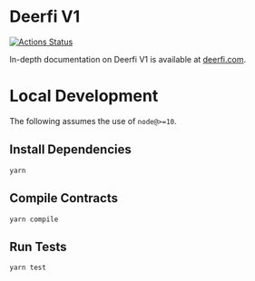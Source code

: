 # Deerfi V1

[![Actions Status](https://github.com/Deerfi/flashloan-v1-periphery/workflows/CI/badge.svg)](https://github.com/Deerfi/flashloan-v1-periphery/actions)

In-depth documentation on Deerfi V1 is available at [deerfi.com](https://www.deerfi.com/docs).

# Local Development

The following assumes the use of `node@>=10`.

## Install Dependencies

`yarn`

## Compile Contracts

`yarn compile`

## Run Tests

`yarn test`
